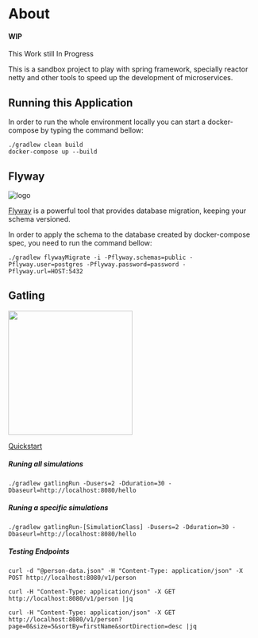 # About
#### WIP
This Work still In Progress

This is a sandbox project to play with spring framework, specially reactor netty and other tools to 
speed up the development of microservices.

## Running this Application
In order to run the whole environment locally you can start a docker-compose by typing the command 
bellow:
```
./gradlew clean build
docker-compose up --build
```


## Flyway
![logo](https://flywaydb.org/assets/logo/flyway-logo-tm-sm.png) 

[Flyway](https://flywaydb.org/) is a powerful tool that provides database migration, keeping your schema versioned.

In order to apply the schema to the database created by docker-compose spec, you need to run the command bellow:
```
./gradlew flywayMigrate -i -Pflyway.schemas=public -Pflyway.user=postgres -Pflyway.password=password -Pflyway.url=HOST:5432
```

## Gatling
<img src="https://gatling.io/wp-content/uploads/2017/02/Gatling-logo.png" width="250">

[Quickstart](https://gatling.io/docs/current/quickstart/)

##### Runing all simulations
```
./gradlew gatlingRun -Dusers=2 -Dduration=30 -Dbaseurl=http://localhost:8080/hello
```

##### Runing a specific simulations
```
./gradlew gatlingRun-[SimulationClass] -Dusers=2 -Dduration=30 -Dbaseurl=http://localhost:8080/hello
```

##### Testing Endpoints
```
curl -d "@person-data.json" -H "Content-Type: application/json" -X POST http://localhost:8080/v1/person
```

```
curl -H "Content-Type: application/json" -X GET http://localhost:8080/v1/person |jq
```

```
curl -H "Content-Type: application/json" -X GET http://localhost:8080/v1/person?page=0&size=5&sortBy=firstName&sortDirection=desc |jq
```
